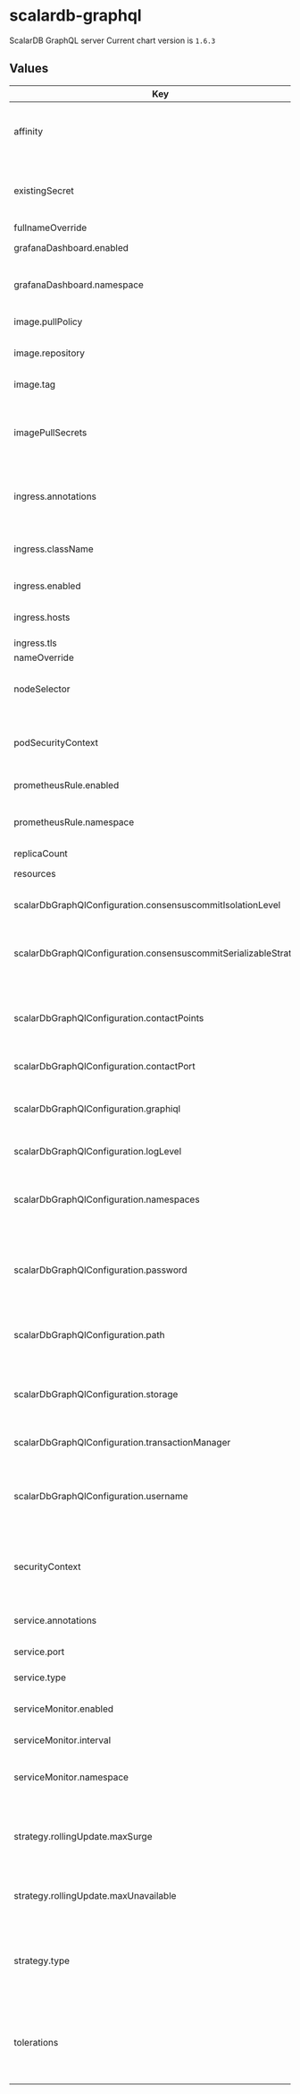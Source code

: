 # scalardb-graphql

ScalarDB GraphQL server
Current chart version is `1.6.3`

## Values

| Key | Type | Default | Description |
|-----|------|---------|-------------|
| affinity | object | `{}` | The affinity/anti-affinity feature, greatly expands the types of constraints you can express. |
| existingSecret | string | `""` | Name of existing secret to use for storing database username and password. |
| fullnameOverride | string | `""` |  |
| grafanaDashboard.enabled | bool | `false` | enable grafana dashboard |
| grafanaDashboard.namespace | string | `"monitoring"` | which namespace grafana dashboard is located. by default monitoring |
| image.pullPolicy | string | `"IfNotPresent"` | Specify a image pulling policy. |
| image.repository | string | `"ghcr.io/scalar-labs/scalardb-graphql"` | Docker image reposiory of ScalarDB GraphQL. |
| image.tag | string | `"3.11.3"` | Docker tag of the image. |
| imagePullSecrets | list | `[{"name":"reg-docker-secrets"}]` | Optionally specify an array of imagePullSecrets. Secrets must be manually created in the namespace. |
| ingress.annotations | object | `{"alb.ingress.kubernetes.io/healthcheck-path":"/graphql?query=%7B__typename%7D","alb.ingress.kubernetes.io/scheme":"internal","alb.ingress.kubernetes.io/target-group-attributes":"stickiness.enabled=true,stickiness.lb_cookie.duration_seconds=60","alb.ingress.kubernetes.io/target-type":"ip","nginx.ingress.kubernetes.io/affinity":"cookie","nginx.ingress.kubernetes.io/session-cookie-hash":"sha1","nginx.ingress.kubernetes.io/session-cookie-max-age":"300","nginx.ingress.kubernetes.io/session-cookie-name":"INGRESSCOOKIE","nginx.ingress.kubernetes.io/session-cookie-path":"/"}` | The class-specific annotations for the ingress resource. |
| ingress.className | string | `""` | The ingress class name. Specify "alb" for AWS Application Load Balancer. |
| ingress.enabled | bool | `true` | Enable ingress resource. |
| ingress.hosts | list | `[{"host":"","paths":[{"path":"/graphql","pathType":"Exact"}]}]` | List of rules that are handled with the the ingress. |
| ingress.tls | list | `[]` |  |
| nameOverride | string | `""` |  |
| nodeSelector | object | `{}` | nodeSelector is form of node selection constraint. |
| podSecurityContext | object | `{}` | PodSecurityContext holds pod-level security attributes and common container settings. |
| prometheusRule.enabled | bool | `false` | enable rules for prometheus |
| prometheusRule.namespace | string | `"monitoring"` | which namespace prometheus is located. by default monitoring |
| replicaCount | int | `3` |  |
| resources | object | `{}` | Resources allowed to the pod. |
| scalarDbGraphQlConfiguration.consensuscommitIsolationLevel | string | `""` | Default isolation level for ConsensusCommit. |
| scalarDbGraphQlConfiguration.consensuscommitSerializableStrategy | string | `""` | Default serializable strategy for ConsensusCommit transaction manager. |
| scalarDbGraphQlConfiguration.contactPoints | string | `"cassandra"` | The database contact point such as a hostname of Cassandra or a URL of Cosmos DB account. |
| scalarDbGraphQlConfiguration.contactPort | int | `9042` | The database port number. |
| scalarDbGraphQlConfiguration.graphiql | string | `"true"` | Whether the GraphQL server serves GraphiQL IDE. The default is true. |
| scalarDbGraphQlConfiguration.logLevel | string | `"INFO"` | The log level of ScalarDB GraphQL |
| scalarDbGraphQlConfiguration.namespaces | string | `""` | Comma-separated list of namespaces of tables for which the GraphQL server generates a schema. |
| scalarDbGraphQlConfiguration.password | string | `"cassandra"` | The password of the database. For Cosmos DB, Dynamo DB please specify a secret key here. |
| scalarDbGraphQlConfiguration.path | string | `"/graphql"` | Path component of the URL of the GraphQL endpoint. The default is /graphql. |
| scalarDbGraphQlConfiguration.storage | string | `"cassandra"` | Storage implementation. Either cassandra or cosmos or dynamo or jdbc can be set. |
| scalarDbGraphQlConfiguration.transactionManager | string | `"consensus-commit"` | The type of the transaction manager. |
| scalarDbGraphQlConfiguration.username | string | `"cassandra"` | The username of the database. For Cosmos DB please leave blank. For Dynamo DB please specify key id here. |
| securityContext | object | `{}` | Setting security context at the pod applies those settings to all containers in the pod. |
| service.annotations | object | `{}` | Service annotations, e.g: prometheus, etc. |
| service.port | int | `8080` | ScalarDB GraphQL server port. |
| service.type | string | `"ClusterIP"` | service types in kubernetes. |
| serviceMonitor.enabled | bool | `false` | enable metrics collect with prometheus |
| serviceMonitor.interval | string | `"15s"` | custom interval to retrieve the metrics |
| serviceMonitor.namespace | string | `"monitoring"` | which namespace prometheus is located. by default monitoring |
| strategy.rollingUpdate.maxSurge | string | `"25%"` | The number of pods that can be created above the desired amount of pods during an update |
| strategy.rollingUpdate.maxUnavailable | string | `"25%"` | The number of pods that can be unavailable during the update process |
| strategy.type | string | `"RollingUpdate"` | New pods are added gradually, and old pods are terminated gradually, e.g: Recreate or RollingUpdate |
| tolerations | list | `[]` | Tolerations are applied to pods, and allow (but do not require) the pods to schedule onto nodes with matching taints. |
